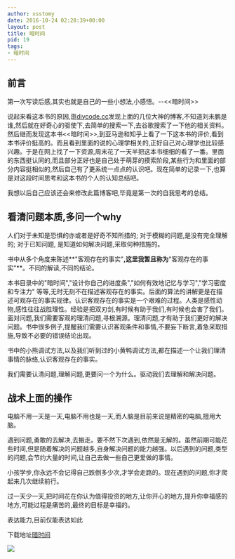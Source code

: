 ```yaml
---
author: xsstomy
date: 2016-10-24 02:28:39+00:00
layout: post
title: 暗时间
pid: 19
tags:
- 暗时间
---
```


## 前言

第一次写读后感,其实也就是自己的一些小想法,小感悟。--<<暗时间>>

说起来看这本书的原因,逛[diycode.cc](http://www.diycode.cc/)发现上面的几位大神的博客,不知道刘未鹏是谁,然后就在好奇心的驱使下,去简单的搜索一下,去谷歌搜索了一下他的相关资料。然后继而发现这本书<<暗时间>>,到亚马逊和知乎上看了一下这本书的评价,看到本书评价挺高的。而且看到里面的说的心理学相关的,正好自己对心理学也比较感兴趣。于是在网上找了一下资源,周末花了一天半把这本书细细的看了一番。里面的东西挺认同的,而且部分正好也是自己处于萌芽的摸索阶段,某些行为和里面的部分内容挺相似的,然后自己有了更系统一点点的认识吧。现在简单的记录一下,也算是对这段时间思考和这本书的个人的认知总结吧。

我想以后自己应该还会来修改此篇博客吧,毕竟是第一次的自我思考的总结。

## 看清问题本质,多问一个why

人们对于未知是恐惧的亦或者是好奇不知所措的; 对于模糊的问题,是没有完全理解的; 对于已知问题, 是知道如何解决问题,采取何种措施的。

书中从多个角度来陈述**"客观存在的事实"**,这里我暂且称为**"客观存在的事实"**。不同的解读,不同的结论。

本书目录中的"暗时间","设计你自己的进度条","如何有效地记忆与学习","学习密度和专注力" 等等,无时无刻不在描述客观存在的事实。后面的算法的讲解更是在描述可观存在的事实规律。认识客观存在的事实是一个艰难的过程。人类是感性动物,感性往往战胜理性。经验是把双刃剑,有时候有助于我们,有时候也会害了我们。面对问题,我们需要客观的理清问题,寻根溯源。理清问题,才有助于我们更好的解决问题。书中很多例子,提醒我们需要认识客观条件和事情,不要妄下断言,着急采取措施,导致不必要的错误结论出现。

书中的小熊调试方法,以及我们听到过的小黄鸭调试方法,都在描述一个让我们理清事情的脉络,认识客观存在的事实。

我们需要认清问题,理解问题,更要问一个为什么。驱动我们去理解和解决问题。

## 战术上面的操作

电脑不用一天是一天,电脑不用也是一天,而人脑是目前来说是精密的电脑,擅用大脑。


遇到问题,勇敢的去解决,去搬走。要不然下次遇到,依然是无解的。虽然前期可能花些时间,但是随着解决的问题越多,自身解决问题的能力越强。以后遇到的问题,类型的问题,会节约大量的时间,让自己去做一些自己更爱做的事情。

小孩学步,你永远不会记得自己跌倒多少次,才学会走路的。现在遇到的问题,你才爬起来几次继续前行。


过一天少一天,把时间花在你认为值得投资的地方,让你开心的地方,提升你幸福感的地方,可能过程是痛苦的,最终的目标是幸福的。



表达能力,目前仅能表达如此


下载地址[暗时间](https://github.com/xsstomy/note/blob/master/book/%E6%9A%97%E6%97%B6%E9%97%B4.pdf)


![](/uploads/mypictures/xsstomyzhifubao.png)
